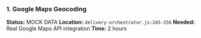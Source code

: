 ### 1. Google Maps Geocoding

**Status:** MOCK DATA
**Location:** `delivery-orchestrator.js:245-256`
**Needed:** Real Google Maps API integration
**Time:** 2 hours
